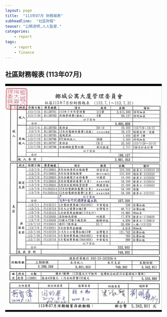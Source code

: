 ```yaml
---
layout: page
title:  "113年07月 財務報表"
subheadline:  "社區財報"
teaser: "公開透明,人人監督."
categories:
    - report
tags:
    - report
    - finance
---
```


## 社區財務報表 (113年07月)

![](https://github.com/coconutcity30050/community27/raw/gh-pages/assets/reports/113-07-%E8%B2%A1%E5%8B%99%E5%A0%B1%E8%A1%A8.jpg)

